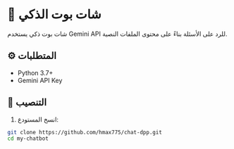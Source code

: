 # 🤖 شات بوت الذكي

شات بوت ذكي يستخدم Gemini API للرد على الأسئلة بناءً على محتوى الملفات النصية.

## ⚙️ المتطلبات

- Python 3.7+
- Gemini API Key

## 🚀 التنصيب

1. انسخ المستودع:
```bash
git clone https://github.com/hmax775/chat-dpp.git
cd my-chatbot